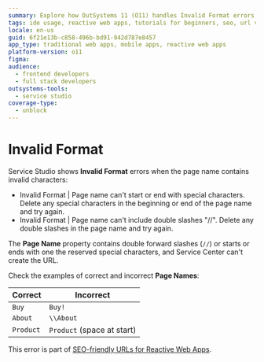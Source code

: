 ```yaml
---
summary: Explore how OutSystems 11 (O11) handles Invalid Format errors in page names by enforcing SEO-friendly URL guidelines.
tags: ide usage, reactive web apps, tutorials for beginners, seo, url validation
locale: en-us
guid: 6f21e13b-c858-496b-bd91-942d787e8457
app_type: traditional web apps, mobile apps, reactive web apps
platform-version: o11
figma:
audience:
  - frontend developers
  - full stack developers
outsystems-tools:
  - service studio
coverage-type:
  - unblock
---
```


# Invalid Format

Service Studio shows **Invalid Format** errors when the page name contains invalid characters:

* Invalid Format | Page name can't start or end with special characters. Delete any special characters in the beginning or end of the page name and try again.
* Invalid Format | Page name can't include double slashes "//". Delete any double slashes in the page name and try again.

The **Page Name** property contains double forward slashes (`//`) or starts or ends with one the reserved special characters, and Service Center can't create the URL.

Check the examples of correct and incorrect **Page Names**:

| Correct   | Incorrect                   |
| --------- | --------------------------- |
| `Buy`     | `Buy!`                      |
| `About`   | `\\About`                   |
| `Product` | `Product` (space at start) |

<div class="info" markdown="1">

This error is part of [SEO-friendly URLs for Reactive Web Apps](../../../building-apps/seo/intro.md).

</div>
